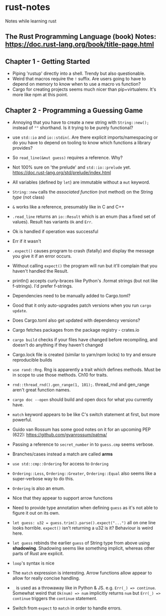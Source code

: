 # rust-notes
Notes while learning rust

## The Rust Programming Language (book) Notes: https://doc.rust-lang.org/book/title-page.html

## Chapter 1 - Getting Started

* Piping 'rustup' directly into a shell. Trendy but also questionable.
* Weird that macros require the `!` suffix. Are users going to have to depend on memory to know when to use a macro vs function?
* Cargo for creating projects seems much nicer than pip+virtualenv. It's more like npm at this point.


## Chapter 2 - Programming a Guessing Game

* Annoying that you have to create a new string with `String::new();` instead of `""` shorthand. Is it trying to be purely functional?
* use `std::io` and `io::stdin(`. Are there explicit imports/namespacing or do you have to depend on tooling to know which functions a library provides?
* So `read_line(&mut guess)` requires a reference. Why?
* Not 100% sure on 'the prelude' and `std::io::prelude` yet. https://doc.rust-lang.org/std/prelude/index.html
* All variables (defined by `let`) are immutable without a `mut` keyword.

* `String::new` calls the *associated function* (not method) on the String *type* (not class)
* `&` works like a reference, presumably like in C and C++
* `.read_line` returns an `io::Result` which is an enum (has a fixed set of values). Result has variants `Ok` and `Err`.
* Ok is handled if operation was successful
* Err if it wasn't

* `.expect()` causes program to crash (fatally) and display the message you give it if an error occurs.
* Without calling `expect()` the program will run but it'll complain that you haven't handled the Result.
* println() accepts curly-braces like Python's .format strings (but not like f-strings). I'd prefer f-strings.
* Dependencies need to be manually added to Cargo.toml?
* Good that it only auto-upgrades patch versions when you run `cargo update`.

* Does Cargo.toml also get updated with dependency versions?
* Cargo fetches packages from the package registry - crates.io
* `cargo build` checks if your files have changed before recompiling, and doesn't do anything if they haven't changed
* Cargo.lock file is created (similar to yarn/npm locks) to try and ensure reproducible builds
* `use rand::Rng`. Rng is apparently a trait which defines methods. Must be in scope to use those methods. Ch10 for traits.

* `rnd::thread_rnd().gen_range(1, 101);`. thread_rnd and gen_range aren't great function names.
* `cargo doc --open` should build and open docs for what you currently have.
* `match` keyword appears to be like C's switch statement at first, but more powerful.
* Guido van Rossum has some good notes on it for an upcoming PEP (622): https://github.com/gvanrossum/patma/
* Passing a reference to `secret_number` in to `guess.cmp` seems verbose.

* Branches/cases instead a match are called **arms**
* `use std::cmp::Ordering` for access to `Ordering`
* `Ordering::Less`, `Ordering::Greater`, `Ordering::Equal` also seems like a super-verbose way to do this.
* `Ordering` is also an enum.
* Nice that they appear to support arrow functions

* Need to provide type annotation when defining `guess` as it's not able to figure it out on its own.
* `let guess: u32 = guess.trim().parse().expect("...")` all on one line looks horrible. `expect()` isn't returning a u32 is it? Behaviour is weird here.
* `let guess` rebinds the earlier `guess` of String type from above using **shadowing**. Shadowing seems like something implicit, whereas other parts of Rust are explicit.
* `loop`'s syntax is nice
* The `match` expression is interesting. Arrow functions allow appear to allow for really concise handling.

* `_` is used as a throwaway like in Python & JS. e.g. `Err(_) => continue`. Somewhat weird that `Ok(num) => num` implicitly returns `num` but `Err(_) => continue` triggers the `continue` statement.
* Switch from `expect` to `match` in order to handle errors.
